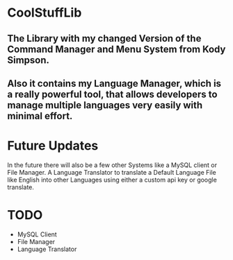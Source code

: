 # CoolStuffLib
The Library with my changed Version of the Command Manager and Menu System from Kody Simpson.
-----
Also it contains my Language Manager, which is a really powerful tool, that allows developers to manage multiple languages very easily with minimal effort.
-----
# Future Updates
In the future there will also be a few other Systems like a MySQL client or File Manager.
A Language Translator to translate a Default Language File like English into other Languages using either a custom api key or google translate.


# TODO
- MySQL Client
- File Manager
- Language Translator
